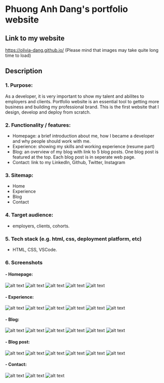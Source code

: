 # Phuong Anh Dang's portfolio website

## Link to my website
https://olivia-dang.github.io/
(Please mind that images may take quite long time to load)

## Description
### 1. Purpose: 
As a developer, it is very important to show my talent and abilites to employers and clients. Portfolio website is an essential tool to getting more business and building my professional brand. This is the first website that I design, develop and deploy from scratch. 

### 2. Functionality / features:
- Homepage: a brief introduction about me, how I became a developer and why people should work with me.
- Experience: showing my skills and working experience (resume part)
- Blog: an overview of my blog with link to 5 blog posts. One blog post is featured at the top. Each blog post is in seperate web page.
- Contact: link to my LinkedIn, Github, Twitter, Instagram

### 3. Sitemap:
- Home 
- Experience
- Blog
- Contact

### 4. Target audience: 
- employers, clients, cohorts.

### 5. Tech stack (e.g. html, css, deployment platform, etc)
- HTML, CSS, VSCode.

### 6. Screenshots
#### - Homepage: 
![alt text](docs/Home-desktop-1.png "Homepage") 
![alt text](docs/Home-desktop-2.png "Homepage")
![alt text](docs/Home-mobile-1.png "Homepage") 
![alt text](docs/Home-mobile-2.png "Homepage") 
![alt text](docs/Home-mobile-3.png "Homepage") 

#### - Experience:
![alt text](docs/Experience-desktop-1.png "Experience") 
![alt text](docs/Experience-desktop-2.png "Experience") 
![alt text](docs/Experience-mobile-1.png "Experience") 
![alt text](docs/Experience-mobile-2.png "Experience") 
![alt text](docs/Experience-mobile-3.png "Experience") 
![alt text](docs/Experience-mobile-4.png "Experience") 

#### - Blog:
![alt text](docs/blog-desktop-1.png "Blog") 
![alt text](docs/blog-desktop-2.png "Blog") 
![alt text](docs/Blog-mobi-1.png "Blog") 
![alt text](docs/Blog-mobi-2.png "Blog") 
![alt text](docs/Blog-mobi-3.png "Blog") 
![alt text](docs/Blog-mobi-4.png "Blog") 

#### - Blog post:
![alt text](docs/Blog-post-desktop-1.png "Blog post") 
![alt text](docs/Blog-post-desktop-2.png "Blog post") 
![alt text](docs/Blog-post-desktop-3.png "Blog post") 
![alt text](docs/Blog-post-mobi-1.png "Blog post") 
![alt text](docs/Blog-post-mobi-2.png "Blog post") 
![alt text](docs/Blog-post-mobi-3.png "Blog post") 

#### - Contact:
![alt text](docs/contact-desktop.png "contact") 
![alt text](docs/contact-mobi-1.png "contact") 
![alt text](docs/contact-mobi-2.png "contact") 


